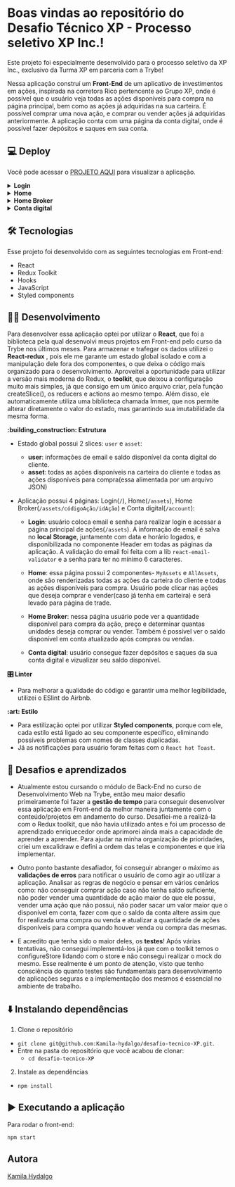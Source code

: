 # **Boas vindas ao repositório do Desafio Técnico XP - Processo seletivo XP Inc.!**

Este projeto foi especialmente desenvolvido para o processo seletivo da XP Inc., exclusivo da Turma XP em parceria com a Trybe! 

Nessa aplicação construí um <strong>Front-End</strong> de um aplicativo de investimentos em ações, inspirada na corretora Rico pertencente ao Grupo XP, onde é possível que o usuário veja todas as ações disponíveis para compra na página principal, bem como as ações já adquiridas na sua carteira. É possível comprar uma nova ação, e comprar ou vender ações já adquiridas anteriormente. A aplicação conta com uma página da conta digital, onde é possível fazer depósitos e saques em sua conta.


## **:computer: Deploy**

Você pode acessar o [PROJETO AQUI](https://rico-investimentos.vercel.app/) para visualizar a aplicação.

<details>
<summary><strong>Login</strong></summary>

![Captura de tela de 2022-07-24 19-52-53](https://user-images.githubusercontent.com/92739901/180675339-15aea8d8-fd0b-4acf-81b5-7357ab95d9ba.png)
</details>

<details>
<summary><strong>Home</strong></summary>

![Captura de tela de 2022-07-24 19-57-18](https://user-images.githubusercontent.com/92739901/180676868-9238733a-98db-4375-8be8-d939675fb635.png)

</details>

<details>
<summary><strong>Home Broker</strong></summary>

![Captura de tela de 2022-07-24 22-46-59](https://user-images.githubusercontent.com/92739901/180677881-d4a64577-ca55-465e-b263-d8e558f4a4e9.png)

</details>

<details>
<summary><strong>Conta digital</strong></summary>

![Captura de tela de 2022-07-24 22-43-24](https://user-images.githubusercontent.com/92739901/180677617-d3e30c5c-6aae-4920-b329-9fc389e80d39.png)

</details>

## **:hammer_and_wrench: Tecnologias**

Esse projeto foi desenvolvido com as seguintes tecnologias em Front-end:

- React
- Redux Toolkit
- Hooks
- JavaScript
- Styled components

## **:woman_technologist: Desenvolvimento**

Para desenvolver essa aplicação optei por utilizar o <strong>React</strong>, que foi a biblioteca pela qual desenvolvi meus projetos em Front-end pelo curso da Trybe nos últimos meses. Para armazenar e trafegar os dados utilizei o <strong>React-redux</strong> , pois ele me garante um estado global isolado e com a manipulação dele fora dos componentes, o que deixa o código mais organizado para o desenvolvimento. Aproveitei a oportunidade para utilizar a versão mais moderna do Redux, o <strong>toolkit</strong>, que deixou a configuração muito mais simples, já que consigo em um único arquivo criar, pela função createSlice(), os reducers e actions ao mesmo tempo. Além disso, ele automaticamente utiliza uma biblioteca chamada Immer, que nos permite alterar diretamente o valor do estado, mas garantindo sua imutabilidade da mesma forma.

<summary><strong>:building_construction: Estrutura</strong></summary>

- Estado global possui 2 slices: `user` e `asset`:

  - <strong>user</strong>: informações de email e saldo disponível da conta digital do cliente.
  - <strong>asset</strong>: todas as ações disponíveis na carteira do cliente e todas as ações disponíveis para compra(essa alimentada por um arquivo JSON)

- Aplicação possui 4 páginas: Login(`/`), Home(`/assets`), Home Broker(`/assets/códigoAção/idAção`) e Conta digital(`/account`):

  - <strong>Login</strong>: usuário coloca email e senha para realizar login e acessar a página principal de ações(`/assets`). A informação de email é salva no <strong>local Storage</strong>, juntamente com data e horário logados, e disponibilizada no componente Header em todas as páginas da aplicação. A validação do email foi feita com a lib `react-email-validator` e a senha para ter no mínimo 6 caracteres. 
  
  - <strong>Home</strong>: essa página possui 2 componentes- `MyAssets` e `AllAssets`, onde são renderizadas todas as ações da carteira do cliente e todas as ações disponíveis para compra. Usuário pode clicar nas ações que deseja comprar e vender(caso já tenha em carteira) e será levado para página de trade.
  
  - <strong>Home Broker</strong>: nessa página usuário pode ver a quantidade disponível para compra da ação, preço e determinar quantas unidades deseja comprar ou vender. Também é possível ver o saldo disponível em conta atualizado após compras ou vendas.
  
  - <strong>Conta digital</strong>: usuário consegue fazer depósitos e saques da sua conta digital e vizualizar seu saldo disponível.
  

<summary><strong>🎛 Linter</strong></summary>

 - Para melhorar a qualidade do código e garantir uma melhor legibilidade, utilizei o ESlint do Airbnb.

<summary><strong>:art: Estilo</strong></summary>

 - Para estilização optei por utilizar <strong>Styled components</strong>, porque com ele, cada estilo está ligado ao seu componente específico, eliminando possíveis problemas com nomes de classes duplicadas.
 - Já as notificações para usuário foram feitas com o `React hot Toast`.
 

## **:exploding_head: Desafios e aprendizados**

 - Atualmente estou cursando o módulo de Back-End no curso de Desenvolvimento Web na Trybe, então meu maior desafio primeiramente foi fazer a <strong>gestão de tempo</strong> para conseguir desenvolver essa aplicação em Front-end da melhor maneira juntamente com o conteúdo/projetos em andamento do curso. Desafiei-me a realizá-la com o Redux toolkit, que não havia utilizado antes e foi um processo de aprendizado enriquecedor onde aprimorei ainda mais a capacidade de aprender a aprender. Para ajudar na minha organização de prioridades, criei um excalidraw e defini a ordem das telas e componentes e que iria implementar.
 
 - Outro ponto bastante desafiador, foi conseguir abranger o máximo as <strong>validações de erros</strong> para notificar o usuário de como agir ao utilizar a aplicação. Analisar as regras de negócio e pensar em vários cenários como: não conseguir comprar ação caso não tenha saldo suficiente, não poder vender uma quantidade de ação maior do que ele possui, vender uma ação que não possui, não poder sacar um valor maior que o disponível em conta, fazer com que o saldo da conta altere assim que for realizada uma compra ou venda e atualizar a quantidade de ações disponíveis para compra quando houver venda ou compra das mesmas.
 
 - E acredito que tenha sido o maior deles, os <strong>testes</strong>! Após várias tentativas, não consegui implementá-los já que com o toolkit temos o configureStore lidando com o store e não consegui realizar o mock do mesmo. Esse realmente é um ponto de atenção, visto que tenho consciência do quanto testes são fundamentais para desenvolvimento de aplicações seguras e a implementação dos mesmos é essencial no ambiente de trabalho. 


## **:arrow_down: Instalando dependências**

1. Clone o repositório

  - `git clone git@github.com:Kamila-hydalgo/desafio-tecnico-XP.git`.
  - Entre na pasta do repositório que você acabou de clonar:
    - `cd desafio-tecnico-XP`

  2. Instale as dependências

  - `npm install`

## **:arrow_forward: Executando a aplicação**

Para rodar o front-end:

`npm start`

## **Autora**

[Kamila Hydalgo](https://github.com/Kamila-hydalgo)
